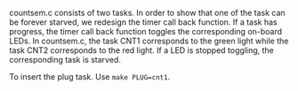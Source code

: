 countsem.c consists of two tasks. In order to show that one of the task can
be forever starved, we redesign the timer call back function.
If a task has progress, the timer call back function toggles the corresponding
on-board LEDs. In countsem.c, the task CNT1 corresponds to the green light while
the task CNT2 corresponds to the red light. If a LED is stopped toggling,
the corresponding task is starved.

To insert the plug task. Use `make PLUG=cnt1`.
